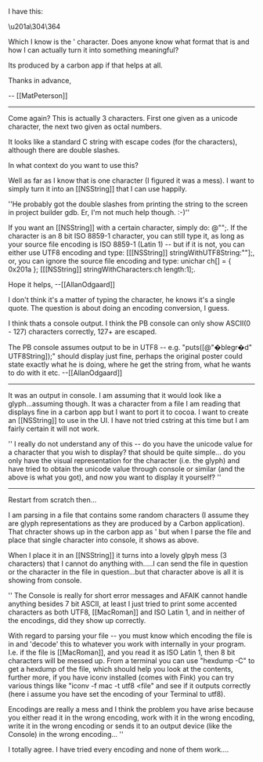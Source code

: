 I have this:

\\u201a\\304\\364

Which I know is the ' character. Does anyone know what format that is and how I can actually turn it into something meaningful?

Its produced by a carbon app if that helps at all.

Thanks in advance,

-- [[MatPeterson]]

----

Come again? This is actually 3 characters. First one given as a unicode character, the next two given as octal numbers.

It looks like a standard C string with escape codes (for the characters), although there are double slashes.

In what context do you want to use this?

Well as far as I know that is one character (I figured it was a mess). I want to simply turn it into an [[NSString]] that I can use happily.

''He probably got the double slashes from printing the string to the screen in project builder gdb.  Er, I'm not much help though. :-)''

If you want an [[NSString]] with a certain character, simply do: @"<the character>";. If the character is an 8 bit ISO 8859-1 character, you can still type it, as long as your source file encoding is ISO 8859-1 (Latin 1) -- but if it is not, you can either use UTF8 encoding and type: [[[NSString]] stringWithUTF8String:"<the character>"];, or, you can ignore the source file encoding and type: unichar ch[] = { 0x201a }; [[[NSString]] stringWithCharacters:ch length:1];.

Hope it helps, --[[AllanOdgaard]]

I don't think it's a matter of typing the character, he knows it's a single quote.  The question is about doing an encoding conversion, I guess.

I think thats a console output. I think the PB console can only show ASCII(0 - 127) characters correctly, 127+ are escaped. 

The PB console assumes output to be in UTF8 -- e.g. "puts([@"�blegr�d" UTF8String]);" should display just fine, perhaps the original poster could state exactly what he is doing, where he get the string from, what he wants to do with it etc. --[[AllanOdgaard]]

---- 

It was an output in console. I am assuming that it would look like a glyph...assuming though. It was a character from a file I am reading that displays fine in a carbon app but I want to port it to cocoa. I want to create an [[NSString]] to use in the UI. I have not tried cstring at this time but I am fairly certain it will not work.

''
I really do not understand any of this -- do you have the unicode value for a character that you wish to display? that should be quite simple... do you only have the visual representation for the character (i.e. the glyph) and have tried to obtain the unicode value through console or similar (and the above is what you got), and now you want to display it yourself?
''

----

Restart from scratch then...

I am parsing in a file that contains some random characters (I assume they are glyph representations as they are produced by a Carbon application). That chracter shows up in the carbon app as ' but when I parse the file and place that single character into console, it shows as above.

When I place it in an [[NSString]] it turns into a lovely glpyh mess (3 characters) that I cannot do anything with.....I can send the file in question or the character in the file in question...but that character above is all it is showing from console.

''
The Console is really for short error messages and AFAIK cannot handle anything besides 7 bit ASCII, at least I just tried to print some accented characters as both UTF8, [[MacRoman]] and ISO Latin 1, and in neither of the encodings, did they show up correctly.

With regard to parsing your file -- you must know which encoding the file is in and 'decode' this to whatever you work with internally in your program. I.e. if the file is [[MacRoman]], and you read it as ISO Latin 1, then 8 bit characters will be messed up. From a terminal you can use "hexdump -C" to get a hexdump of the file, which should help you look at the contents, further more, if you have iconv installed (comes with Fink) you can try various things like "iconv -f mac -t utf8 <file" and see if it outputs correctly (here i assume you have set the encoding of your Terminal to utf8).

Encodings are really a mess and I think the problem you have arise because you either read it in the wrong encoding, work with it in the wrong encoding, write it in the wrong encoding or sends it to an output device (like the Console) in the wrong encoding...
''

I totally agree. I have tried every encoding and none of them work....